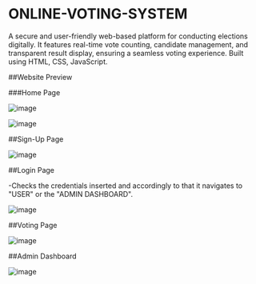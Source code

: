 # ONLINE-VOTING-SYSTEM
A secure and user-friendly web-based platform for conducting elections digitally. It features real-time vote counting, candidate management, and transparent result display, ensuring a seamless voting experience. Built using HTML, CSS, JavaScript.

##Website Preview

###Home Page

![image](https://github.com/user-attachments/assets/190bfe98-5956-44ee-a1d6-cfc3d0c33c71)

![image](https://github.com/user-attachments/assets/6e343b72-5abe-4c48-95c6-7066abd0023e)

##Sign-Up Page

![image](https://github.com/user-attachments/assets/ed56fa61-fc3b-4508-bfcd-a0ef4b6117ff)

##Login Page

-Checks the credentials inserted and accordingly to that it navigates to "USER" or the "ADMIN DASHBOARD".

![image](https://github.com/user-attachments/assets/ec8f4050-8767-4aee-99df-d5c243ae139e)

##Voting Page

![image](https://github.com/user-attachments/assets/644a2aff-4c05-4c7a-bdc8-3916705ce217)

##Admin Dashboard

![image](https://github.com/user-attachments/assets/7edff949-71f2-4a01-8557-8820ccb59709)
